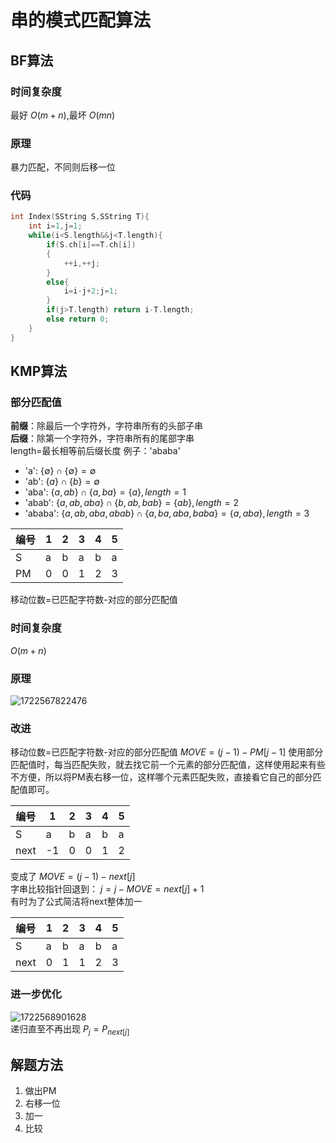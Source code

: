 # 串的模式匹配算法
## BF算法
### 时间复杂度
最好 $O(m+n)$,最坏 $O(mn)$
### 原理
暴力匹配，不同则后移一位
### 代码
```C
int Index(SString S,SString T){
	int i=1,j=1;
	while(i<S.length&&j<T.length){
		if(S.ch[i]==T.ch[i])
		{
			++i,++j;
		}
		else{
			i=i-j+2;j=1;
		}
		if(j>T.length) return i-T.length;
		else return 0;
	}
}
```
## KMP算法
### 部分匹配值
**前缀**：除最后一个字符外，字符串所有的头部子串 \
**后缀**：除第一个字符外，字符串所有的尾部字串 \
length=最长相等前后缀长度
例子：'ababa'
- 'a': $\{\emptyset\}\cap\{\emptyset\}=\emptyset$
- 'ab': $\{a\}\cap\{b\}=\emptyset$
- 'aba': $\{a,ab\}\cap\{a,ba\}=\{a\},length=1$
- 'abab': $\{a,ab,aba\}\cap\{b,ab,bab\}=\{ab\},length=2$
- 'ababa': $\{a,ab,aba,abab\}\cap\{a,ba,aba,baba\}=\{a,aba\},length=3$

| 编号  | 1   | 2   | 3   | 4   | 5   |
| --- | --- | --- | --- | --- | --- |
| S   | a   | b   | a   | b   | a   |
| PM  | 0   | 0   | 1   | 2   | 3   |
移动位数=已匹配字符数-对应的部分匹配值
### 时间复杂度
$O(m+n)$
### 原理
![1722567822476](https://github.com/user-attachments/assets/857a0798-dc32-4807-b488-775737d41a54)
### 改进
移动位数=已匹配字符数-对应的部分匹配值
$MOVE=(j-1)-PM[j-1]$
使用部分匹配值时，每当匹配失败，就去找它前一个元素的部分匹配值，这样使用起来有些不方便，所以将PM表右移一位，这样哪个元素匹配失败，直接看它自己的部分匹配值即可。

| 编号   | 1   | 2   | 3   | 4   | 5   |
| ---- | --- | --- | --- | --- | --- |
| S    | a   | b   | a   | b   | a   |
| next | -1  | 0   | 0   | 1   | 2   |

变成了
$MOVE=(j-1)-next[j]$ \
字串比较指针回退到： $j=j-MOVE=next[j]+1$ \
有时为了公式简洁将next整体加一

| 编号   | 1   | 2   | 3   | 4   | 5   |
| ---- | --- | --- | --- | --- | --- |
| S    | a   | b   | a   | b   | a   |
| next | 0   | 1   | 1   | 2   | 3   |
### 进一步优化
![1722568901628](https://github.com/user-attachments/assets/ebbd11e8-41d4-4ad0-aeb6-f8d81f5268e1) \
递归直至不再出现 $P_j=P_{next[j]}$
## 解题方法
1. 做出PM
2. 右移一位
3. 加一
4. 比较
